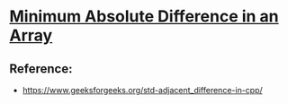 # [Minimum Absolute Difference in an Array](https://www.hackerrank.com/challenges/minimum-absolute-difference-in-an-array/problem)

## Reference:
- https://www.geeksforgeeks.org/std-adjacent_difference-in-cpp/